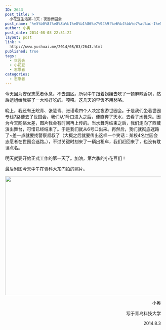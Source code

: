 ```yaml
---
ID: 2643
post_title: >
  小花豆生活第-1天：夜游世园会
post_name: '%e5%b0%8f%e8%8a%b1%e8%b1%86%e7%94%9f%e6%b4%bb%e7%ac%ac-1%e5%a4%a9%ef%bc%9a%e5%a4%9c%e6%b8%b8%e4%b8%96%e5%9b%ad%e4%bc%9a'
author: 小奥
post_date: 2014-08-03 22:51:22
layout: post
link: >
  http://www.yushuai.me/2014/08/03/2643.html
published: true
tags:
  - 世园会
  - 小花豆
  - 志愿者
categories:
  - 志愿者
---
```

今天因为安保志愿者休息，不去园区。所以中午跟着姐姐去吃了一顿麻辣香锅，然后姐姐给我买了一大堆好吃的。嘎嘎。这几天的早饭不用愁咯。<!--more-->

晚上，我还有王皖青、张慧青、张瑾瑜四个人决定夜游世园会。于是我们坐着世园专线7路便去了世园会，我们从1号口进入之后，便直奔了天水，去看了水舞秀。因为今天网络太差，图片我会有时间再上传的。当水舞秀结束之后，我们走向了西藏演出舞台，可惜已经结束了。于是我们就从6号口出来。再然后，我们就彻底迷路了~差一点就要找警察叔叔了（大概之后就要传出这样一个笑话：某校4名世园会志愿者在世园会迷路。），不过关键时刻来了一辆出租车，我们赶回来了，也没有耽误点名。

明天就要开始正式工作的第一天了。加油，第六季的小花豆们！

最后附图今天中午在青科大东门拍的照片。

<img class="aligncenter" src="http://image227-c.poco.cn/mypoco/myphoto/20140803/22/426973232014080322451401.jpg?1024x768_120" alt="" width="512" height="384" />
<p style="text-align: right;">小奥</p>
<p style="text-align: right;">写于青岛科技大学</p>
<p style="text-align: right;">2014.8.3</p>